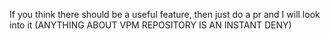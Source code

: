 If you think there should be a useful feature, then just do a pr and I will look into it (ANYTHING ABOUT VPM REPOSITORY IS AN INSTANT DENY)